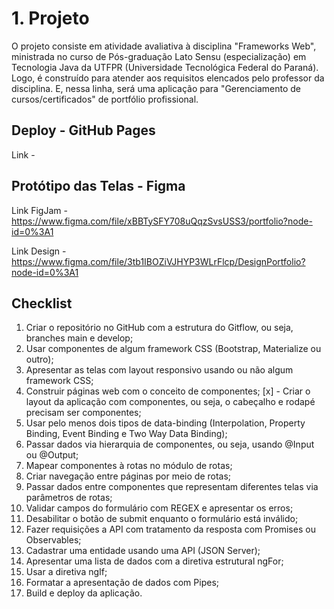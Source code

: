 # 1. Projeto

O projeto consiste em atividade avaliativa à disciplina "Frameworks Web", ministrada no curso de Pós-graduação Lato Sensu (especialização) em Tecnologia Java da UTFPR (Universidade Tecnológica Federal do Paraná). Logo, é construído para atender aos requisitos elencados pelo professor da disciplina. E, nessa linha, será uma aplicação para "Gerenciamento de cursos/certificados" de portfólio profissional. 

## Deploy - GitHub Pages

Link - 

## Protótipo das Telas - Figma

Link FigJam - https://www.figma.com/file/xBBTySFY708uQqzSvsUSS3/portfolio?node-id=0%3A1

Link Design - https://www.figma.com/file/3tb1IBOZiVJHYP3WLrFlcp/DesignPortfolio?node-id=0%3A1

## Checklist

1. Criar o repositório no GitHub com a estrutura do Gitflow, ou seja, branches main e develop;
2. Usar componentes de algum framework CSS (Bootstrap, Materialize ou outro);
3. Apresentar as telas com layout responsivo usando ou não algum framework CSS;
4. Construir páginas web com o conceito de componentes;
[x] - Criar o layout da aplicação com componentes, ou seja, o cabeçalho e rodapé precisam ser componentes;
6. Usar pelo menos dois tipos de data-binding (Interpolation, Property Binding, Event Binding e Two Way Data Binding);
7. Passar dados via hierarquia de componentes, ou seja, usando @Input ou @Output;
8. Mapear componentes à rotas no módulo de rotas;
9. Criar navegação entre páginas por meio de rotas;
10. Passar dados entre componentes que representam diferentes telas via parâmetros de rotas;
11. Validar campos do formulário com REGEX e apresentar os erros;
12. Desabilitar o botão de submit enquanto o formulário está inválido;
13. Fazer requisições a API com tratamento da resposta com Promises ou Observables;
14. Cadastrar uma entidade usando uma API (JSON Server);
15. Apresentar uma lista de dados com a diretiva estrutural ngFor;
16. Usar a diretiva ngIf;
17. Formatar a apresentação de dados com Pipes;
18. Build e deploy da aplicação.
